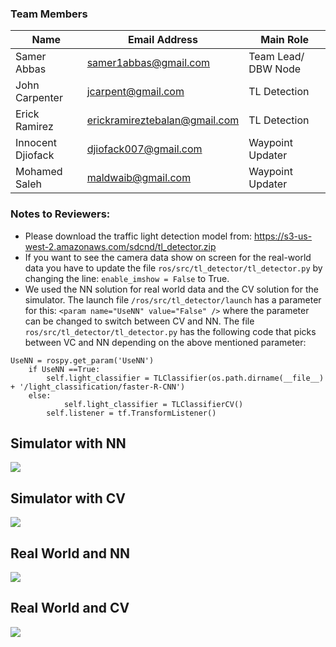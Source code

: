 ### Team Members

|Name                |Email Address                  |Main Role             |
|--------------------|-------------------------------|----------------------|
|Samer Abbas         |samer1abbas@gmail.com          |Team Lead/ DBW Node   |
|John Carpenter      |jcarpent@gmail.com             |TL Detection          |
|Erick Ramirez       |erickramireztebalan@gmail.com  |TL Detection          |
|Innocent Djiofack   |djiofack007@gmail.com          |Waypoint Updater      |
|Mohamed Saleh       |maldwaib@gmail.com             |Waypoint Updater      |

### Notes to Reviewers:

* Please download the traffic light detection model from: https://s3-us-west-2.amazonaws.com/sdcnd/tl_detector.zip
* If you want to see the camera data show on screen for the real-world data you have to update the file `ros/src/tl_detector/tl_detector.py` by changing the line: `enable_imshow = False` to True.
* We used the NN solution for real world data and the CV solution for the simulator.  The launch file `/ros/src/tl_detector/launch`
has a parameter for this:   `<param name="UseNN" value="False" />` where the parameter can be changed to switch between CV and NN. The file `ros/src/tl_detector/tl_detector.py` has the following code that picks between VC and NN depending on the above mentioned parameter:
```
UseNN = rospy.get_param('UseNN')
	if UseNN ==True:
		self.light_classifier = TLClassifier(os.path.dirname(__file__) + '/light_classification/faster-R-CNN')
	else:
	        self.light_classifier = TLClassifierCV()
        self.listener = tf.TransformListener()
```

## Simulator with NN
[![](https://img.youtube.com/vi/WzAnCp_eU-o/0.jpg)](https://youtu.be/WzAnCp_eU-o "Simulator and NN")

## Simulator with CV
[![](https://img.youtube.com/vi/I1V4cbvkzpM/0.jpg)](https://youtu.be/I1V4cbvkzpM "Simulator and CV")

## Real World and NN
[![](https://img.youtube.com/vi/QbC0nYbFq3U/0.jpg)](https://youtu.be/QbC0nYbFq3U "Real World and NN")

## Real World and CV
[![](https://img.youtube.com/vi/xQ8Tdn8JiXs/0.jpg)](https://youtu.be/xQ8Tdn8JiXs "Real World and CV")

